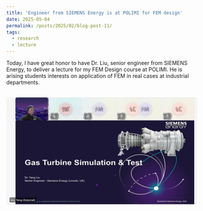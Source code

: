 ```yaml
---
title: 'Engineer from SIEMENS Energy is at POLIMI for FEM design'
date: 2025-05-04
permalink: /posts/2025/02/blog-post-11/
tags:
  - research
  - lecture
---
```


Today, I have great honor to have Dr. Liu, senior engineer from SIEMENS Energy, to deliver a lecture for my FEM Design course at POLIMI. He is arising students interests on application of FEM in real cases at industrial departments.

<br/><img src='/images/FEMDesign2025.png'>
